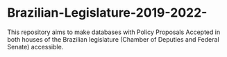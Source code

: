 # Brazilian-Legislature-2019-2022-
This repository aims to make databases with Policy Proposals Accepted in both houses of the Brazilian legislature (Chamber of Deputies and Federal Senate) accessible.

